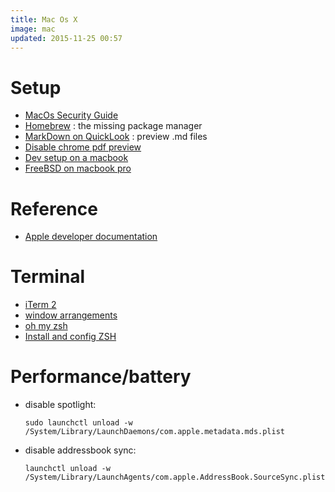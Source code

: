 ```yaml
---
title: Mac Os X
image: mac
updated: 2015-11-25 00:57
---
```

# Setup 

- [MacOs Security Guide](https://github.com/drduh/macOS-Security-and-Privacy-Guide)
- [Homebrew](http://brew.sh/) : the missing package manager
- [MarkDown on QuickLook](http://moss.io/blog/support-for-markdown-in-osx-quicklook/) : preview .md files
- [Disable chrome pdf preview](http://www.cyberciti.biz/howto/how-to-disable-google-chrome-pdf-viewer/)
- [Dev setup on a macbook](https://dev.to/mrkaran/my-development-setup-on-a-macbook)
- [FreeBSD on macbook pro](https://gist.github.com/mpasternacki/974e29d1e3865e940c53)

# Reference

- [Apple developer documentation](https://developer.apple.com/library/)

# Terminal
- [iTerm 2](https://www.iterm2.com)
- [window arrangements](http://chris-schmitz.com/develop-faster-with-iterm-profiles-and-window-arrangements/)
- [oh my zsh](http://ohmyz.sh/)
- [Install and config ZSH](https://gist.github.com/kevin-smets/8568070)

# Performance/battery

- disable spotlight: 
  
      sudo launchctl unload -w /System/Library/LaunchDaemons/com.apple.metadata.mds.plist

- disable addressbook sync:

      launchctl unload -w /System/Library/LaunchAgents/com.apple.AddressBook.SourceSync.plist
